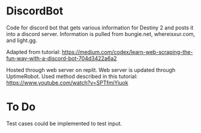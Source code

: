 # DiscordBot

Code for discord bot that gets various information for Destiny 2 and posts it into a discord server.  Information is pulled from bungie.net, whereisxur.com, and light.gg.

Adapted from tutorial: https://medium.com/codex/learn-web-scraping-the-fun-way-with-a-discord-bot-704d3422a6a2

Hosted through web server on replit.  Web server is updated through UptimeRobot.
Used method described in this tutorial: https://www.youtube.com/watch?v=SPTfmiYiuok

# To Do

Test cases could be implemented to test input.
